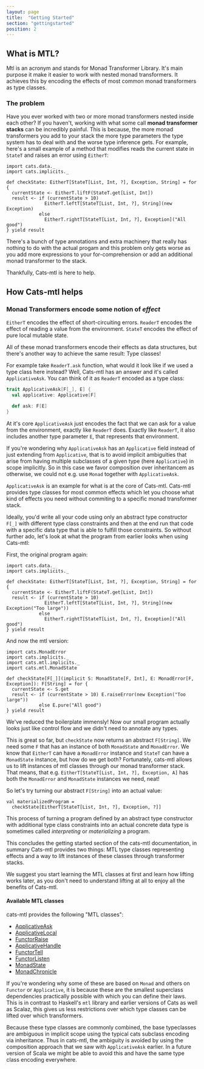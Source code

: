 ```yaml
---
layout: page
title:  "Getting Started"
section: "gettingstarted"
position: 2
---
```



## What is MTL?

Mtl is an acronym and stands for Monad Transformer Library. 
It's main purpose it make it easier to work with nested monad transformers. 
It achieves this by encoding the effects of most common monad transformers as type classes.

### The problem

Have you ever worked with two or more monad transformers nested inside each other?
If you haven't, working with what some call **monad transformer stacks** can be incredibly painful.
This is because, the more monad transformers you add to your stack the more type parameters the type system has to deal with and the worse type inference gets.
For example, here's a small example of a method that modifies reads the current state in `StateT` and raises an error using `EitherT`: 

```tut:book
import cats.data._
import cats.implicits._

def checkState: EitherT[StateT[List, Int, ?], Exception, String] = for {
  currentState <- EitherT.liftF(StateT.get[List, Int])
  result <- if (currentState > 10) 
              EitherT.leftT[StateT[List, Int, ?], String](new Exception)
            else 
              EitherT.rightT[StateT[List, Int, ?], Exception]("All good")
} yield result
```

There's a bunch of type annotations and extra machinery that really has nothing to do with the actual progam and this problem only gets worse as you add more expressions to your for-comprehension or add an additional monad transformer to the stack.

Thankfully, Cats-mtl is here to help.

## How Cats-mtl helps

### Monad Transformers encode some notion of *effect*

`EitherT` encodes the effect of short-circuiting errors.
`ReaderT` encodes the effect of reading a value from the environment.
`StateT` encodes the effect of pure local mutable state.

All of these monad transformers encode their effects as data structures, but there's another way to achieve the same result: Type classes!

For example take `ReaderT.ask` function, what would it look like if we used a type class here instead?
Well, Cats-mtl has an answer and it's called `ApplicativeAsk`.
You can think of it as `ReaderT` encoded as a type class:

```scala
trait ApplicativeAsk[F[_], E] {
  val applicative: Applicative[F]

  def ask: F[E]
}
```

At it's core `ApplicativeAsk` just encodes the fact that we can ask for a value from the environment, exactly like `ReaderT` does.
Exactly like `ReaderT`, it also includes another type parameter `E`, that represents that environment.

If you're wondering why `ApplicativeAsk` has an `Applicative` field instead of just extending from `Applicative`, that is to avoid implicit ambiguities that arise from having multiple subclasses of a given type (here `Applicative`) in scope implicitly.
So in this case we favor composition over inheritancem as otherwise, we could not e.g. use `Monad` together with `ApplicativeAsk`.

`ApplicativeAsk` is an example for what is at the core of Cats-mtl.
Cats-mtl provides type classes for most common effects which let you choose what kind of effects you need without commiting to a specific monad transformer stack.

Ideally, you'd write all your code using only an abstract type constructor `F[_]` with different type class constraints and then at the end run that code with a specific data type that is able to fulfill those constraints.
So without further ado, let's look at what the program from earlier looks when using Cats-mtl:

First, the original program again:

```tut:book
import cats.data._
import cats.implicits._

def checkState: EitherT[StateT[List, Int, ?], Exception, String] = for {
  currentState <- EitherT.liftF(StateT.get[List, Int])
  result <- if (currentState > 10) 
              EitherT.leftT[StateT[List, Int, ?], String](new Exception("Too large"))
            else 
              EitherT.rightT[StateT[List, Int, ?], Exception]("All good")
} yield result
```

And now the mtl version:

```tut:book
import cats.MonadError
import cats.implicits._
import cats.mtl.implicits._
import cats.mtl.MonadState

def checkState[F[_]](implicit S: MonadState[F, Int], E: MonadError[F, Exception]): F[String] = for {
  currentState <- S.get
  result <- if (currentState > 10) E.raiseError(new Exception("Too large"))
            else E.pure("All good")
} yield result
```

We've reduced the boilerplate immensly!
Now our small program actually looks just like control flow and we didn't need to annotate any types.

This is great so far, but `checkState` now returns an abstract `F[String]`.
We need some `F` that has an instance of both `MonadState` and `MonadError`.
We know that `EitherT` can have a `MonadError` instance and `StateT` can have a `MonadState` instance, but how do we get both?
Fortunately, cats-mtl allows us to lift instances of mtl classes through our monad transformer stack.
That means, that e.g. `EitherT[StateT[List, Int, ?], Exception, A]` has both the `MonadError` and `MonadState` instances we need, neat!

So let's try turning our abstract `F[String]` into an actual value:

```tut:silent
val materializedProgram =
  checkState[EitherT[StateT[List, Int, ?], Exception, ?]]
```

This process of turning a program defined by an abstract type constructor with additional type class constraints into an actual concrete data type is sometimes called *interpreting*  or *materializing*  a program.

This concludes the getting started section of the cats-mtl documentation, in summary Cats-mtl provides two things:
MTL type classes representing effects and a way to lift instances of these classes through transformer stacks.

We suggest you start learning the MTL classes at first and learn how lifting works later, as you don't need to understand lifting at all to enjoy all the benefits of Cats-mtl.


#### Available MTL classes

cats-mtl provides the following "MTL classes":
 - [ApplicativeAsk](mtl-classes/applicativeask.html)
 - [ApplicativeLocal](mtl-classes/applicativelocal.html)
 - [FunctorRaise](mtl-classes/functorraise.html)
 - [ApplicativeHandle](mtl-classes/applicativehandle.html)
 - [FunctorTell](mtl-classes/functortell.html)
 - [FunctorListen](mtl-classes/functorlisten.html)
 - [MonadState](mtl-classes/monadstate.html)
 - [MonadChronicle](mtl-classes/monadchronicle.html)

If you're wondering why some of these are based on `Monad` and others on `Functor` or `Applicative`, 
 it is because these are the smallest superclass dependencies practically possible with which you can define their laws.
This is in contrast to Haskell's `mtl` library and earlier versions of Cats as well as Scalaz,
 this gives us less restrictions over which type classes can be lifted over which transformers.

Because these type classes are commonly combined, the base typeclasses are ambiguous in implicit scope using
the typical cats subclass encoding via inheritance.
Thus in cats-mtl, the ambiguity is avoided by using the composition approach that we saw with `ApplicativeAsk` earlier.
In a future version of Scala we might be able to avoid this and have the same type class encoding everywhere.